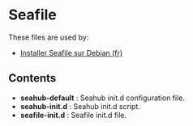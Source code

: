 Seafile
=====

These files are used by:

* [Installer Seafile sur Debian (fr)](https://howto.biapy.com/fr/debian-gnu-linux/applications-web/gestion-de-fichiers/installer-seafile-sur-debian)

Contents
--------
* __seahub-default__ : Seahub init.d configuration file.
* __seahub-init.d__ : Seahub init.d script.
* __seafile-init.d__ : Seafile init.d file.
